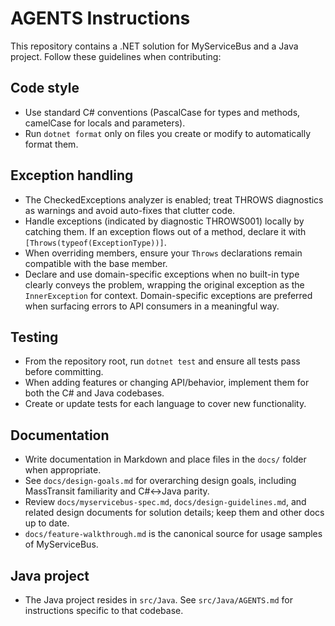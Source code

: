 # AGENTS Instructions

This repository contains a .NET solution for MyServiceBus and a Java project. Follow these guidelines when contributing:

## Code style
- Use standard C# conventions (PascalCase for types and methods, camelCase for locals and parameters).
- Run `dotnet format` only on files you create or modify to automatically format them.
 
## Exception handling
- The CheckedExceptions analyzer is enabled; treat THROWS diagnostics as warnings and avoid auto-fixes that clutter code.
- Handle exceptions (indicated by diagnostic THROWS001) locally by catching them. If an exception flows out of a method, declare it with `[Throws(typeof(ExceptionType))]`.
- When overriding members, ensure your `Throws` declarations remain compatible with the base member.
- Declare and use domain-specific exceptions when no built-in type clearly conveys the problem, wrapping the original exception as the `InnerException` for context. Domain-specific exceptions are preferred when surfacing errors to API consumers in a meaningful way.

## Testing
- From the repository root, run `dotnet test` and ensure all tests pass before committing.
- When adding features or changing API/behavior, implement them for both the C# and Java codebases.
- Create or update tests for each language to cover new functionality.

## Documentation
- Write documentation in Markdown and place files in the `docs/` folder when appropriate.
- See `docs/design-goals.md` for overarching design goals, including MassTransit familiarity and C#↔Java parity.
- Review `docs/myservicebus-spec.md`, `docs/design-guidelines.md`, and related design documents for solution details; keep them and other docs up to date.
- `docs/feature-walkthrough.md` is the canonical source for usage samples of MyServiceBus.

## Java project
- The Java project resides in `src/Java`. See `src/Java/AGENTS.md` for instructions specific to that codebase.

